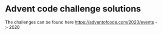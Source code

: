 # Advent code challenge solutions
The challenges can be found here https://adventofcode.com/2020/events -> 2020
